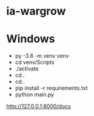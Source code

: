 # ia-wargrow

# Windows
- py -3.8 -m venv venv
- cd venv/Scripts
- ./activate
- cd..
- cd..
- pip install -r requirements.txt
- python main.py



http://127.0.0.1:8000/docs